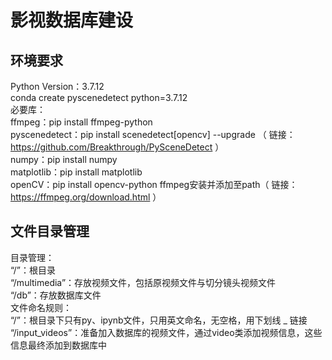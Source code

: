 # 影视数据库建设

## 环境要求
Python Version：3.7.12  
    conda create pyscenedetect python=3.7.12  
必要库：  
    ffmpeg：pip install ffmpeg-python  
    pyscenedetect：pip install scenedetect[opencv] --upgrade （ 链接：https://github.com/Breakthrough/PySceneDetect ）  
    numpy：pip install numpy  
    matplotlib：pip install matplotlib  
    openCV：pip install opencv-python
ffmpeg安装并添加至path（ 链接：https://ffmpeg.org/download.html ）
    
## 文件目录管理
目录管理：  
“/”：根目录  
“/multimedia”：存放视频文件，包括原视频文件与切分镜头视频文件  
“/db”：存放数据库文件  
文件命名规则：  
“/”：根目录下只有py、ipynb文件，只用英文命名，无空格，用下划线 _ 链接  
“/input_videos”：准备加入数据库的视频文件，通过video类添加视频信息，这些信息最终添加到数据库中